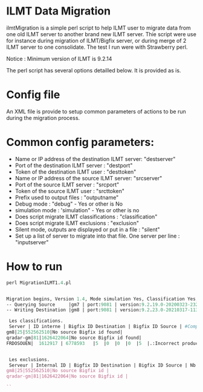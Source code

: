# ILMT Data Migration
ilmtMigration  is a simple perl script to help ILMT user to migrate data from one old ILMT server to another brand new ILMT server. Thie script were use for instance during migration of ILMT/Bigfix server, or during merge of 2 ILMT server to one consolidate. The test I run were with Strawberry perl.

Notice : Minimum version of ILMT is 9.2.14

The perl script has several options detailled below.
It is provided as is.
# Config file
An XML file is provide to setup common parameters of actions to be run during the migration process.
# Common config parameters:
 - Name or IP address of the destination ILMT server: "destserver"
 - Port of the destination ILMT server : "destport"
 - Token of the destination ILMT user : "desttoken"
 - Name or IP address of the source ILMT server: "srcserver"
 - Port of the source ILMT server : "srcport"
 - Token of the source ILMT user : "srcttoken"
 - Prefix used to output files : "outputname"
 - Debug mode : "debug" - Yes or other is No
 - simulation mode : 'simulation" - Yes or other is no
 - Does script migrate ILMT classifications : "classification"
 - Does script migrate ILMT exclusions : "exclusion"
 - Silent mode, outputs are displayed or put in a file : "silent"
 - Set up a list of server to migrate into that file. One server per line : "inputserver"

# How to run
```perl
perl MigrationILMT1.4.pl


Migration begins, Version 1.4, Mode simulation Yes, Classification Yes, Exclusion Yes, Silent Non
-- Querying Source     |gm7 | port:9081 | version:9.2.19.0-20200323-2324| 2 servers
-- Writing Destination |gm8 | port:9081 | version:9.2.23.0-20210317-1132| 3 servers

 Les classifications.
 Server | ID interne | Bigfix ID Destination | Bigfix ID Source | #Components source | # Valid Instances Confirmed | # Valid Instances Bundled | #Instances unmodified | #Instances Invalid | Reasons Invalid Instances |
gm8|25|552562510|No source Bigfix id found|
qradar-gm|81|1626422064|No source Bigfix id found|
FRDOSOUEN|	1612917	| 6778593	|5	|0	|0	|0	|5	|.:Incorrect product_realase_guid value - it can not be found in the catalog.|	Migration


 Les exclusions.
 Serveur | Internal ID | Bigfix ID Destination | Bigfix ID Source | Nb d'exclusion | Details...
gm8|25|552562510|No source Bigfix id |
qradar-gm|81|1626422064|No source Bigfix id |

``
